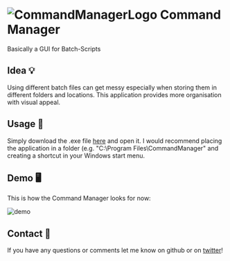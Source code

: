 # ![CommandManagerLogo](https://github.com/Rhatalin/CommandManager/blob/master/CommandManager/Images/Logo_CommandManager_Violet.ico) Command Manager
Basically a GUI for Batch-Scripts

## Idea :bulb: 
Using different batch files can get messy especially when storing them in different folders and locations.
This application provides more organisation with visual appeal.

## Usage :wrench:

Simply download the .exe file [here](https://github.com/Rhatalin/CommandManager/releases) and open it.
I would recommend placing the application in a folder (e.g. "C:\Program Files\CommandManager"
and creating a shortcut in your Windows start menu.

## Demo :desktop_computer:

This is how the Command Manager looks for now:

![demo](https://github.com/Rhatalin/CommandManager/blob/master/CommandManager/images/CommandManager_v1_0.PNG)

## Contact :card_index:

If you have any questions or comments let me know on github or on [twitter](https://twitter.com/Rhatalin)!
